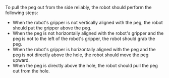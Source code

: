 To pull the peg out from the side reliably, the robot should perform the following steps:
- When the robot's gripper is not vertically aligned with the peg, the robot should put the gripper above the peg.
- When the peg is not horizontally aligned with the robot's gripper and the peg is not to the left of the robot's gripper, the robot should grab the peg.
- When the robot's gripper is horizontally aligned with the peg and the peg is not directly above the hole, the robot should move the peg upward.
- When the peg is directly above the hole, the robot should pull the peg out from the hole.
